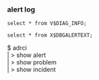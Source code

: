 ### alert log
```
select * from V$DIAG_INFO;

select * from X$DBGALERTEXT;
```
$ adrci\
|  \> show alert\
|  \> show problem\
|  \> show incident